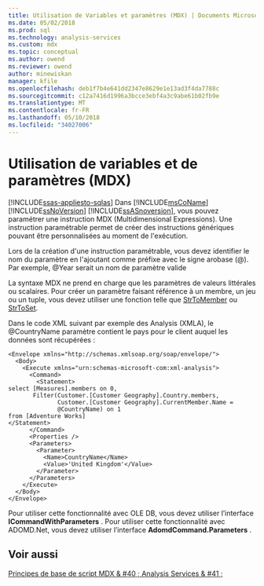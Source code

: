 ```yaml
---
title: Utilisation de Variables et paramètres (MDX) | Documents Microsoft
ms.date: 05/02/2018
ms.prod: sql
ms.technology: analysis-services
ms.custom: mdx
ms.topic: conceptual
ms.author: owend
ms.reviewer: owend
author: minewiskan
manager: kfile
ms.openlocfilehash: deb1f7b4e641dd2347e8629e1e13ad3f4da7788c
ms.sourcegitcommit: c12a7416d1996a3bcce3ebf4a3c9abe61b02fb9e
ms.translationtype: MT
ms.contentlocale: fr-FR
ms.lasthandoff: 05/10/2018
ms.locfileid: "34027006"
---
```

# <a name="using-variables-and-parameters-mdx"></a>Utilisation de variables et de paramètres (MDX)
[!INCLUDE[ssas-appliesto-sqlas](../../../includes/ssas-appliesto-sqlas.md)]
  Dans [!INCLUDE[msCoName](../../../includes/msconame-md.md)] [!INCLUDE[ssNoVersion](../../../includes/ssnoversion-md.md)] [!INCLUDE[ssASnoversion](../../../includes/ssasnoversion-md.md)], vous pouvez paramétrer une instruction MDX (Multidimensional Expressions). Une instruction paramétrable permet de créer des instructions génériques pouvant être personnalisées au moment de l'exécution.  
  
 Lors de la création d'une instruction paramétrable, vous devez identifier le nom du paramètre en l'ajoutant comme préfixe avec le signe arobase (@). Par exemple, @Year serait un nom de paramètre valide  
  
 La syntaxe MDX ne prend en charge que les paramètres de valeurs littérales ou scalaires. Pour créer un paramètre faisant référence à un membre, un jeu ou un tuple, vous devez utiliser une fonction telle que [StrToMember](../../../mdx/strtomember-mdx.md) ou [StrToSet](../../../mdx/strtoset-mdx.md).  
  
 Dans le code XML suivant par exemple des Analysis (XMLA), le @CountryName paramètre contient le pays pour le client auquel les données sont récupérées :  
  
```  
<Envelope xmlns="http://schemas.xmlsoap.org/soap/envelope/">  
  <Body>  
    <Execute xmlns="urn:schemas-microsoft-com:xml-analysis">  
      <Command>  
        <Statement>  
select [Measures].members on 0,   
       Filter(Customer.[Customer Geography].Country.members,   
              Customer.[Customer Geography].CurrentMember.Name =  
              @CountryName) on 1  
from [Adventure Works]  
</Statement>  
      </Command>  
      <Properties />  
      <Parameters>  
        <Parameter>  
          <Name>CountryName</Name>  
          <Value>'United Kingdom'</Value>  
        </Parameter>  
      </Parameters>  
    </Execute>  
  </Body>  
</Envelope>  
```  
  
 Pour utiliser cette fonctionnalité avec OLE DB, vous devez utiliser l’interface **ICommandWithParameters** . Pour utiliser cette fonctionnalité avec ADOMD.Net, vous devez utiliser l’interface **AdomdCommand.Parameters** .  
  
## <a name="see-also"></a>Voir aussi  
 [Principes de base de script MDX & #40 ; Analysis Services & #41 ;](../../../analysis-services/multidimensional-models/mdx/mdx-scripting-fundamentals-analysis-services.md)  
  
  
